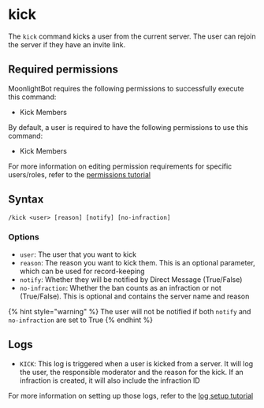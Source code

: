 # kick

The `kick` command kicks a user from the current server. The user can rejoin the server if they have an invite link.

## Required permissions

MoonlightBot requires the following permissions to successfully execute this command:

* Kick Members

By default, a user is required to have the following permissions to use this command:

* Kick Members

For more information on editing permission requirements for specific users/roles, refer to the [permissions tutorial](/start-up/permission-tutorial.md)

## Syntax

```text
/kick <user> [reason] [notify] [no-infraction]
```

### Options

* `user`: The user that you want to kick
* `reason`: The reason you want to kick them. This is an optional parameter, which can be used for record-keeping
* `notify`: Whether they will be notified by Direct Message (True/False)
* `no-infraction`: Whether the ban counts as an infraction or not (True/False). This is optional and contains the server name and reason

{% hint style="warning" %}
The user will not be notified if both `notify` and `no-infraction` are set to True
{% endhint %}

## Logs

* `KICK`: This log is triggered when a user is kicked from a server. It will log the user, the responsible moderator and the reason for the kick. If an infraction is created, it will also include the infraction ID

For more information on setting up those logs, refer to the [log setup tutorial](/README.md#logging)
